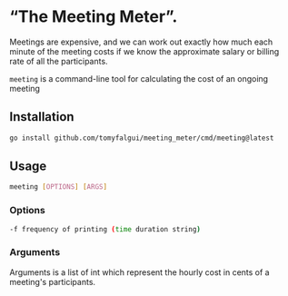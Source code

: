 # “The Meeting Meter”.

Meetings are expensive, and we can work out exactly how
much each minute of the meeting costs if we know the approximate salary
or billing rate of all the participants.

`meeting` is a command-line tool for calculating the cost of an ongoing meeting

## Installation

```bash
go install github.com/tomyfalgui/meeting_meter/cmd/meeting@latest
```

## Usage
```bash
meeting [OPTIONS] [ARGS]
```

### Options

```bash
-f frequency of printing (time duration string)
```

### Arguments

Arguments is a list of int which represent the hourly cost in cents of a meeting's participants.
